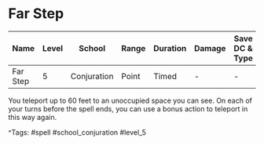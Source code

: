 # Far Step

| Name | Level | School | Range | Duration | Damage | Save DC & Type |
|------|-------|--------|-------|----------|--------|----------------|
| Far Step | 5 | Conjuration | Point | Timed | - | - |

You teleport up to 60 feet to an unoccupied space you can see. On each of your turns before the spell ends, you can use a bonus action to teleport in this way again.

^Tags: #spell #school_conjuration #level_5